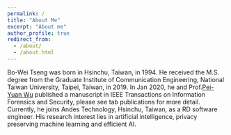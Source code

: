 ```yaml
---
permalink: /
title: "About Me"
excerpt: "About me"
author_profile: true
redirect_from: 
  - /about/
  - /about.html
---
```

Bo-Wei Tseng was born in Hsinchu, Taiwan, in 1994. He received the M.S. degree from the Graduate Institute of Communication Engineering, National Taiwan University, Taipei, Taiwan, in 2019. In Jan 2020, he and Prof.[Pei-Yuan Wu](http://w3.ee.ntu.edu.tw/profile1?id=1060803) published a manuscript in IEEE Transactions on Information Forensics and Security, please see tab publications for more detail. Currently, he joins Andes Technology, Hsinchu, Taiwan, as a RD software engineer. His research interest lies in artificial intelligence, privacy preserving machine learning and efficient AI. 
